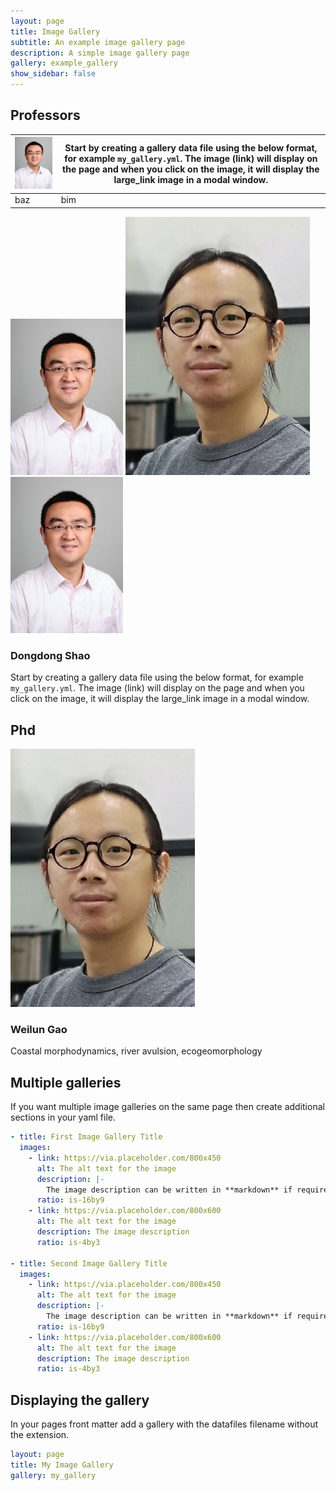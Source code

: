 ```yaml
---
layout: page
title: Image Gallery
subtitle: An example image gallery page
description: A simple image gallery page 
gallery: example_gallery
show_sidebar: false
---
```


## Professors


| ![Dongdong Shao](/img/dongdongshao.jpg) | Start by creating a gallery data file using the below format, for example `my_gallery.yml`. The image (link) will display on the page and when you click on the image, it will display the large_link image in a modal window.  |
| --- | --- |
| baz | bim |

![Dongdong Shao](/img/dongdongshao.jpg) ![Weilun Gao](/img/weilungao.jpg) ![Dongdong Shao](/img/dongdongshao.jpg)
### Dongdong Shao

Start by creating a gallery data file using the below format, for example `my_gallery.yml`. The image (link) will display on the page and when you click on the image, it will display the large_link image in a modal window. 

## Phd
![Weilun Gao](/img/weilungao.jpg)
### Weilun Gao
Coastal morphodynamics, river avulsion, ecogeomorphology


## Multiple galleries

If you want multiple image galleries on the same page then create additional sections in your yaml file.

```yaml
- title: First Image Gallery Title
  images:
    - link: https://via.placeholder.com/800x450
      alt: The alt text for the image
      description: |-
        The image description can be written in **markdown** if required
      ratio: is-16by9
    - link: https://via.placeholder.com/800x600
      alt: The alt text for the image
      description: The image description
      ratio: is-4by3

- title: Second Image Gallery Title
  images:
    - link: https://via.placeholder.com/800x450
      alt: The alt text for the image
      description: |-
        The image description can be written in **markdown** if required
      ratio: is-16by9
    - link: https://via.placeholder.com/800x600
      alt: The alt text for the image
      description: The image description
      ratio: is-4by3
```

## Displaying the gallery

In your pages front matter add a gallery with the datafiles filename without the extension.

```yaml
layout: page
title: My Image Gallery
gallery: my_gallery
```
